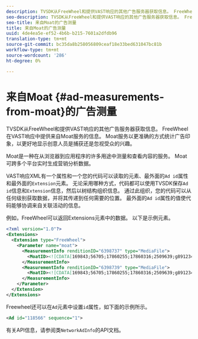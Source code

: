```yaml
---
description: TVSDK从FreeWheel和提供VAST响应的其他广告服务器获取信息。 FreeWheel在VAST响应中提供来自Moat服务的信息。 Moat服务以更准确的方式统计广告印象，以更好地显示创意人员是捕获还是忽视受众的兴趣。
seo-description: TVSDK从FreeWheel和提供VAST响应的其他广告服务器获取信息。 FreeWheel在VAST响应中提供来自Moat服务的信息。 Moat服务以更准确的方式统计广告印象，以更好地显示创意人员是捕获还是忽视受众的兴趣。
seo-title: 来自Moat的广告测量
title: 来自Moat的广告测量
uuid: 4de4ea5e-ef52-4b6b-b215-7601a2dfdb96
translation-type: tm+mt
source-git-commit: bc35da8b258056809ceaf18e33bed631047bc81b
workflow-type: tm+mt
source-wordcount: '286'
ht-degree: 0%

---
```



# 来自Moat {#ad-measurements-from-moat}的广告测量

TVSDK从FreeWheel和提供VAST响应的其他广告服务器获取信息。 FreeWheel在VAST响应中提供来自Moat服务的信息。 Moat服务以更准确的方式统计广告印象，以更好地显示创意人员是捕获还是忽视受众的兴趣。

Moat是一种在从浏览器到应用程序的许多用途中测量和查看内容的服务。 Moat可跨多个平台实时生成营销分析数据。

VAST响应XML有一个属性和一个您的代码可以读取的元素、最外面的`Ad id`属性和最外面的`Extension`元素。 无论采用哪种方式，代码都可以使用TVSDK保存`Ad id`信息和`Extension`信息，然后以树结构组织信息。 通过此组织，您的代码可以从任何级别获取数据，并将其传递到任何需要的位置。 最外面的`Ad id`属性的值使代码能够协调来自关联活动的信息。

例如，FreeWheel可以返回Extensions元素中的数据。 以下是示例元素。

```xml
<?xml version="1.0"?> 
<Extensions> 
  <Extension type="FreeWheel"> 
    <Parameter name="moat"> 
      <MeasurementInfo renditionID="6398737" type="MediaFile"> 
        <MoatID><![CDATA[169843;56705;17860255;17860316;2509639;g8912342;103311138;g436558;530633]]></MoatID> 
      </MeasurementInfo> 
      <MeasurementInfo renditionID="6398739" type="MediaFile"> 
        <MoatID><![CDATA[169843;56705;17860255;17860316;2509639;g8912342;103311138;g436558;530633]]></MoatID> 
      </MeasurementInfo> 
    </Parameter> 
  </Extension> 
</Extensions> 
```

Freewheel还可以在`Ad`元素中设置`id`属性，如下面的示例所示。

```xml
<Ad id="118566" sequence="1">
```

有关API信息，请参阅类`NetworkAdInfo`的API文档。